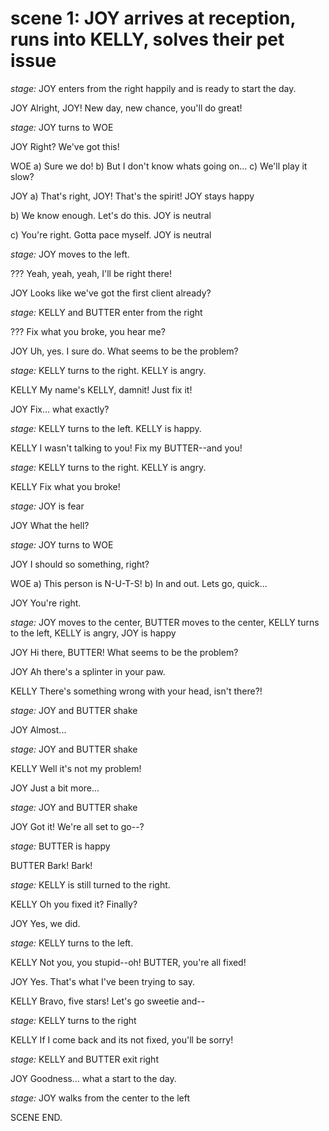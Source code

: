 # scene 1: JOY arrives at reception, runs into KELLY, solves their pet issue

*stage:* JOY enters from the right happily and is ready to start the day.

JOY
Alright, JOY! New day, new chance, you'll do great!

*stage:* JOY turns to WOE

JOY
Right? We've got this!

WOE
a) Sure we do!
b) But I don't know whats going on...
c) We'll play it slow?

JOY
a) That's right, JOY! That's the spirit!
    JOY stays happy


b) We know enough. Let's do this.
    JOY is neutral


c) You're right. Gotta pace myself.
    JOY is neutral

*stage:* JOY moves to the left.

???
Yeah, yeah, yeah, I'll be right there!

JOY
Looks like we've got the first client already?

*stage:* KELLY and BUTTER enter from the right

???
Fix what you broke, you hear me?

JOY
Uh, yes. I sure do. What seems to be the problem?

*stage:* KELLY turns to the right. KELLY is angry.

KELLY
My name's KELLY, damnit! Just fix it!

JOY
Fix... what exactly?

*stage:* KELLY turns to the left. KELLY is happy.

KELLY
I wasn't talking to you! Fix my BUTTER--and you!

*stage:* KELLY turns to the right. KELLY is angry.

KELLY
Fix what you broke!

*stage:* JOY is fear

JOY
What the hell?

*stage:* JOY turns to WOE

JOY
I should so something, right?

WOE
a) This person is N-U-T-S!
b) In and out. Lets go, quick...

JOY
You're right.

*stage:* JOY moves to the center, BUTTER moves to the center, KELLY turns to the left, KELLY is angry, JOY is happy

JOY
Hi there, BUTTER! What seems to be the problem?

JOY
Ah there's a splinter in your paw.

KELLY
There's something wrong with your head, isn't there?!

*stage:* JOY and BUTTER shake

JOY
Almost...

*stage:* JOY and BUTTER shake

KELLY
Well it's not my problem!

JOY
Just a bit more...

*stage:* JOY and BUTTER shake

JOY
Got it! We're all set to go--?

*stage:* BUTTER is happy

BUTTER
Bark! Bark!

*stage:* KELLY is still turned to the right.

KELLY
Oh you fixed it? Finally?

JOY
Yes, we did.

*stage:* KELLY turns to the left.

KELLY
Not you, you stupid--oh! BUTTER, you're all fixed!

JOY
Yes. That's what I've been trying to say.

KELLY
Bravo, five stars! Let's go sweetie and--

*stage:* KELLY turns to the right

KELLY
If I come back and its not fixed, you'll be sorry!

*stage:* KELLY and BUTTER exit right

JOY
Goodness... what a start to the day.

*stage:* JOY walks from the center to the left

SCENE END.

